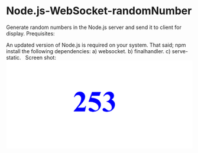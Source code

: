 # Node.js-WebSocket-randomNumber
Generate random numbers in the Node.js server and send it to client for display.
Prequisites:

An updated version of Node.js is required on your system. That said; npm install the following dependencies:
  a) websocket.
  b) finalhandler.
  c) serve-static.  
Screen shot:  
![Screenshot](screenshot.png)
